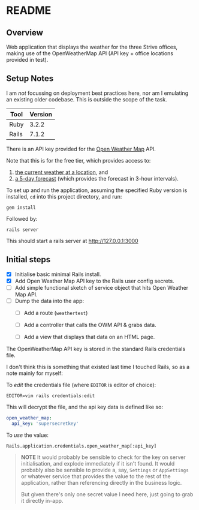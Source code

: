 # README


## Overview

Web application that displays the weather for the three Strive offices, making 
use of the OpenWeatherMap API (API key + office locations provided in test).

## Setup Notes

I am *not* focussing on deployment best practices here, nor am I emulating an
existing older codebase. This is outside the scope of the task.

| Tool  | Version |
| ----- | ------- |
| Ruby  | 3.2.2   |
| Rails | 7.1.2   |

There is an API key provided for the [Open Weather Map](openweathermap.org/) API.

Note that this is for the free tier, which provides access to:

1. [the current weather at a location](https://openweathermap.org/current), and
2. [a 5-day forecast](https://openweathermap.org/forecast5) (which provides the forecast in 3-hour intervals).

To set up and run the application, assuming the specified Ruby version is 
installed, `cd` into this project directory, and run:

```
gem install
```

Followed by:

```
rails server
```

This should start a rails server at http://127.0.0.1:3000

## Initial steps

- [x] Initialise basic minimal Rails install.
- [x] Add Open Weather Map API key to the Rails user config secrets.
- [ ] Add simple functional sketch of service object that hits Open Weather Map API.
- [ ] Dump the data into the app:
    - [ ] Add a route (`weathertest`)
    - [ ] Add a controller that calls the OWM API & grabs data.
    - [ ] Add a view that displays that data on an HTML page.


The OpenWeatherMap API key is stored in the standard Rails credentials file.

I don't think this is something that existed last time I touched Rails, so as a
note mainly for myself:

To *edit* the credentials file (where `EDITOR` is editor of choice):

```
EDITOR=vim rails credentials:edit
```

This will decrypt the file, and the api key data is defined like so:
 
```yml
open_weather_map:
  api_key: 'supersecretkey'
```

To *use* the value:

```
Rails.application.credentials.open_weather_map[:api_key]
```

> **NOTE** It would probably be sensible to check for the key on server
> initialisation, and explode immediately if it isn't found. It would probably
> also be sensible to provide a, say, `Settings` or `AppSettings` or whatever
> service that provides the value to the rest of the application, rather than
> referencing directly in the business logic.
>
> But given there's only one secret value I need here, just going to grab 
> it directly in-app.
